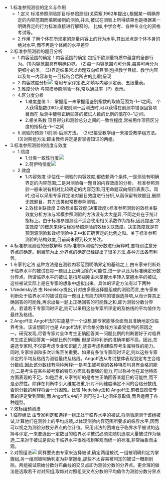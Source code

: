 - 1.标准参照测验的定义与作用
	- 1.定义
		标准参照测验即目标参照测验(戈菜塞,1962年提出),根据某一明确界定的内容范围而缜密编制的测验,并且,被试在测验上所得结果也是根据某一明确界定的行为标准直接进行解释的。
		比如,中学会考、各种专业化的资格考试等。
	- 2.作用
		了解个体在所规定的测量内容上的行为水平,其出发点是个体本身的绝对水平,而不再是个体间的水平差异
- 2.标准参照测验的题目分析
	- 1.内容范围的确定
		1.内容范围的确定:包括所欲测量特质中蕴含的全部行为。
		​
		(1)内容范围具有明确边界。
		​
		(2)每一内容范围均可分类,每类可再分为更细小的类。
		​
		(3)界定结果常以命题双向细目表(包括教学目标、教学内容以及每一内容和每一目标结合后所占的比重)呈现
	- 2.内容效度分析![](https://api2.mubu.com/v3/document_image/0f720c78-7f8f-4af0-8a10-a08d0bcf06c0-3785873.jpg)
		常用专家评定法,如填写内容评定表、五级量表。
	- 3.难度分析
		与常模参照测验一样,常以通过率（P）表示。
	- 4.区分度分析
		- 1.难度差值
			1： 掌握组一未掌握组鉴别指数的取值范围为-1~1之间。
			个人获得指数(DIG):采取前测一后测法时,可以获得在前测中错误回答项目而在
			后测中能够正确回答的被试人数的比例的值在0~1之间。
		- 2.相关系数
			项目得分和测验总分之间的一致性程度,常被用作项目区分度的指标在-1~1之间
	- 5.测验的预测
		1)前测-后测方法。
		​
		(2)已接受教学组一未接受教学组方法。
		​
		(3)对照组方法:即由教师评定是否掌握知识的两组。
- 3.标准参照测验的信度与效度
	- 1.信度
		- 1.分类一致性行度![](https://api2.mubu.com/v3/document_image/1cfb1afd-c185-44ba-a795-39aced8ae6d3-3785873.jpg)
		- 2.荷伊特信度![](https://api2.mubu.com/v3/document_image/adcdbfb0-7559-4019-bab4-846711edd91d-3785873.jpg)
	- 2.效度
		- 1.内容效度
			评估任一测验的内容效度,都依赖两个条件,一是测验有明确界定的内容范围;二是对测验每一题目的内容效度的分析。
			标准参照测验一般来说有相对比较确定的内容范围,可用命题双向细目表表示。
			​同时,也可以采用专家评定法对题目效度进行分析,从而保留有效题目,删除无效题目。其方法类似常模参照测验。
		- 2.效标关联效度
			2)效标关联效度(决策效度):
			​标准参照测验的效标关联效度分析方法与常模参照测验的方法没有太大差异,不同之处在于统计指标上。
			​由于标准参照测验不适合使用相关系数作为指标,因此提出“决策效度”的概念来评估标准参照测验的效标关联效度。
			​决策效度就是在预测源测验和效标测验中击中和正确否定的比例之和。关于标准参照测验的结构效度,目前尚未得到较大关注。
- 4.标准参照测验的分数解释
对标准参照测验的分数进行解释时,要特别注意分界点的确定。
​到目前为止,分界点的确定已经提出了很多方法,各种方法各有利弊。
- 1.专家判定法
这种方法是在测验内容范围明确界定的基础之上,由专家来判断处于临界水平的被试在每一题目上正确回答的可能性,进一步以此为标准确定分数分界点。
​所谓临界水平的被试,是指那些刚由未掌握水平转入掌握水平的被试,这些被试实际上是在专家的想象中虚拟出来。
​具体的评定方法有以下两种
- 1.Nedelsky法
由 Nedelsky提出,针对由多重选择题组成的测验而言,由专家来判断处于临界水平的被试在每一题目上有能力排除的错误选择项,从而计算其正确回答的可能性,再求出每一题上正确回答的可能性之和,即为测验分数分界点。
​若请若干专家同时评定,则可以采用这些专家所评定的及格线的平均值作为最终及格线。
- 2.Angoff法
Angoff法的实施基于一个设想,即专家能够全面而且准确地定位临界考生。该设想同时也是 Angoff法判断合格分数线方法备受批判的原因之一。
​研究发现,尽管专家对全体考生正确回答某一问题比例的判断要好于对临界考生库正确回答某一问题比例的判断,但是两种判断的准确率都不高。
​因此,在遴选专家时,不仅要考虑专业知识能力,还要考虑构建临界考生库特性的能力。
​同时,专家培训和多次训练至关重要。如果有多位专家同时评定,则以这些专家评定的平均及格线为测验最终及格线。
​
Angoff法从考试整体表现划定考生合格分数线,因此该分数线有两种解释:一是考生被考察的各种特质均具有合格的能力,二是考生在某些被考察的特质方面具有很强的能力,可以弥补他在其他特质方面表现的不足。
​如是后者,专家判断的是考生正确回答某题目的可能性,而不是必然性。
​除非在判断中引入维度权重,针对不同维度确定不同的合格分数线,否则分数的解释将会十分困难。
​
比较 Nedelsky法和 Angoff法,前者显然使专家的评定受到限制,而 Angoff法中的P 则可在0~1之间任意取值,而且适用于各种题型。
- 2.效标组预测法
- 1.临界组法
由专家判定和选择一组正处于临界水平的被试,将测验施测于该组被试,计算他们在测验上的平均成绩,以体现测验内容范围所要求的临界水平,因而可以视之为测验分数分界点的估计值。
​采用此法的困难在于临界水平被试的选择与评定,一来要选出一定数目的临界水平被试必须先随机选取大量被试作为候选,二来对于被试是否处于临界水平很难找到客观而统一的标准,非常抽象而主观。
- 2.对照组法![](https://api2.mubu.com/v3/document_image/8118e2e3-d05a-44d8-b506-6ae3a530df99-3785873.jpg)
同样要先由专家来选择被试,确定两组被试,一组被明确判定为掌握组,另一组则被明确判定为非掌握组,那些不太容易被判定的被试一概剔别除。
​两组被试原始分数分布曲线的交又点即为测验分数的分界点。
​更合理的做法是选取若干对对照组,取每对对照组交叉点分数的平均值作为测验分数分界点